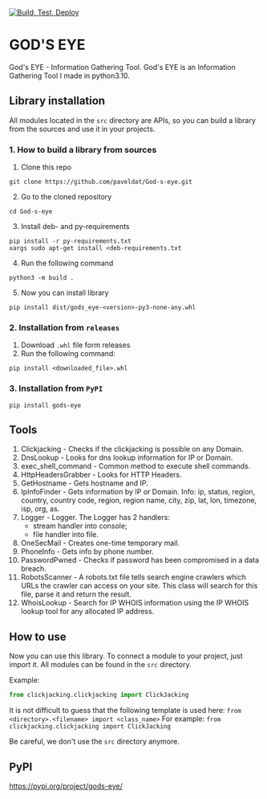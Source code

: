 [![Build, Test, Deploy](https://github.com/paveldat/Gods-eye/actions/workflows/deploy-job.yml/badge.svg)](https://github.com/paveldat/Gods-eye/actions/workflows/deploy-job.yml)

# GOD'S EYE
God's EYE - Information Gathering Tool.
God's EYE is an Information Gathering Tool I made in python3.10.

## Library installation
All modules located in the `src` directory are APIs, so you can build a library from the sources and use it in your projects.

### 1. How to build a library from sources
1) Clone this repo
```shell
git clone https://github.com/paveldat/God-s-eye.git
```
2) Go to the cloned repository
```shell
cd God-s-eye
```
3) Install deb- and py-requirements
```shell
pip install -r py-requirements.txt
xargs sudo apt-get install <deb-requirements.txt
```
4) Run the following command
```shell
python3 -m build .
```
5) Now you can install library
```shell
pip install dist/gods_eye-<version>-py3-none-any.whl
```

### 2. Installation from `releases`
1) Download `.whl` file form releases
2) Run the following command:
```shell
pip install <downloaded_file>.whl
```

### 3. Installation from `PyPI`
```shell
pip install gods-eye
```

## Tools
1. Clickjacking - Checks if the clickjacking is possible on any Domain.
2. DnsLookup - Looks for dns lookup information for IP or Domain.
3. exec_shell_command - Common method to execute shell commands.
4. HttpHeadersGrabber - Looks for HTTP Headers.
5. GetHostname - Gets hostname and IP.
6. IpInfoFinder - Gets information by IP or Domain. Info: ip, status, region, country, country code, region, region name, city, zip, lat, lon,
timezone, isp, org, as.
7. Logger - Logger. The Logger has 2 handlers:
    * stream handler into console;
    * file handler into file.
8. OneSecMail - Creates one-time temporary mail.
9. PhoneInfo - Gets info by phone number.
10. PasswordPwned - Checks if password has been compromised in a data breach.
11. RobotsScanner - A robots.txt file tells search engine crawlers which URLs the crawler can access on your site. This class will search for this file, parse it and return the result.
12. WhoisLookup - Search for IP WHOIS information using the IP WHOIS lookup tool for any allocated IP address.

## How to use
Now you can use this library. To connect a module to your project, just import it.
All modules can be found in the `src` directory.

Example:
```python
from clickjacking.clickjacking import ClickJacking
```

It is not difficult to guess that the following template is used here:
`from <directory>.<filename> import <class_name>`
For example:
`from clickjacking.clickjacking import ClickJacking`

Be careful, we don't use the `src` directory anymore.

## PyPI
https://pypi.org/project/gods-eye/
